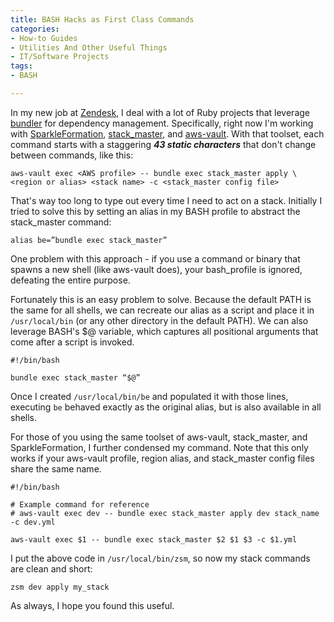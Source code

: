 ```yaml
---
title: BASH Hacks as First Class Commands
categories:
- How-to Guides
- Utilities And Other Useful Things
- IT/Software Projects
tags:
- BASH

---
```


In my new job at [Zendesk](https://www.zendesk.com/), I deal with a lot of Ruby
projects that leverage [bundler](http://bundler.io/) for dependency management.
Specifically, right now I'm working with
[SparkleFormation](http://www.sparkleformation.io/),
[stack_master](https://github.com/envato/stack_master), and
[aws-vault](https://github.com/99designs/aws-vault). With that toolset, each
command starts with a staggering **_43 static characters_** that don't change
between commands, like this:

```shell
aws-vault exec <AWS profile> -- bundle exec stack_master apply \
<region or alias> <stack name> -c <stack_master config file>
```

That's way too long to type out every time I need to act on a stack. Initially I
tried to solve this by setting an alias in my BASH profile to abstract the
stack_master command:

```shell
alias be=”bundle exec stack_master”
```

One problem with this approach - if you use a command or binary that spawns a
new shell (like aws-vault does), your bash_profile is ignored, defeating the
entire purpose.

Fortunately this is an easy problem to solve. Because the default PATH is the
same for all shells, we can recreate our alias as a script and place it in
`/usr/local/bin` (or any other directory in the default PATH). We can also
leverage BASH's $@ variable, which captures all positional arguments that come
after a script is invoked.

```shell
#!/bin/bash

bundle exec stack_master “$@”
```

Once I created `/usr/local/bin/be` and populated it with those lines, executing
`be` behaved exactly as the original alias, but is also available in all shells.

For those of you using the same toolset of aws-vault, stack_master, and
SparkleFormation, I further condensed my command. Note that this only works if
your aws-vault profile, region alias, and stack_master config files share the
same name.

```shell
#!/bin/bash

# Example command for reference
# aws-vault exec dev -- bundle exec stack_master apply dev stack_name -c dev.yml

aws-vault exec $1 -- bundle exec stack_master $2 $1 $3 -c $1.yml
```

I put the above code in `/usr/local/bin/zsm`, so now my stack commands
are clean and short:

```shell
zsm dev apply my_stack
```

As always, I hope you found this useful.
